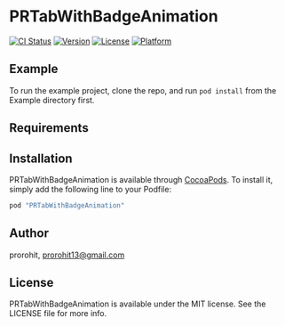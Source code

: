 # PRTabWithBadgeAnimation

[![CI Status](http://img.shields.io/travis/prorohit/PRTabWithBadgeAnimation.svg?style=flat)](https://travis-ci.org/prorohit/PRTabWithBadgeAnimation)
[![Version](https://img.shields.io/cocoapods/v/PRTabWithBadgeAnimation.svg?style=flat)](http://cocoapods.org/pods/PRTabWithBadgeAnimation)
[![License](https://img.shields.io/cocoapods/l/PRTabWithBadgeAnimation.svg?style=flat)](http://cocoapods.org/pods/PRTabWithBadgeAnimation)
[![Platform](https://img.shields.io/cocoapods/p/PRTabWithBadgeAnimation.svg?style=flat)](http://cocoapods.org/pods/PRTabWithBadgeAnimation)

## Example

To run the example project, clone the repo, and run `pod install` from the Example directory first.

## Requirements

## Installation

PRTabWithBadgeAnimation is available through [CocoaPods](http://cocoapods.org). To install
it, simply add the following line to your Podfile:

```ruby
pod "PRTabWithBadgeAnimation"
```

## Author

prorohit, prorohit13@gmail.com

## License

PRTabWithBadgeAnimation is available under the MIT license. See the LICENSE file for more info.
